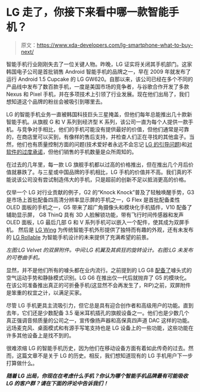 # LG 走了，你接下来看中哪一款智能手机？

> 原文：<https://www.xda-developers.com/lg-smartphone-what-to-buy-next/>

智能手机行业刚刚失去了一位关键人物。昨晚，LG 证实将关闭其手机部门。这家韩国电子公司是首批销售 Android 智能手机的品牌之一，早在 2009 年就发布了运行 Android 1.5 Cupcake 的 LG GW620。自那以来，该公司已经在多个不同的产品线中发布了数百款手机，一度是美国市场的竞争者，与谷歌合作开发了多款 Nexus 和 Pixel 手机，并在多项技术上引领了行业发展。现在他们出局了，我们想知道这个品牌的粉丝会被吸引到哪里去。

LG 的智能手机业务一直被韩国科技巨头三星掩盖，但他们每年总能推出几十款新智能手机。从旗舰 G 和 V 系列到经济型 K 系列，该公司一直为每个人提供一款手机。与竞争对手相比，他们的手机可能没有提供最好的价值，但他们通常是可靠的，在商店里可以买到，有像样的售后支持，并检查人们正在寻找的其他盒子。当然，他们也有质量控制方面的问题(技术爱好者永远不会忘记 [LG 的引导问题](https://www.xda-developers.com/lg-bootloop-lawsuit-adds-nexus-5x-lg-g5-v20-case/))和[对软件的过度承诺](https://www.xda-developers.com/lg-new-center-delivering-software-updates-faster/)，但他们销售的手机数量是众所周知的。

在过去的几年里，每一款 LG 旗舰手机都以过高的价格推出，但在推出几个月后价值就暴跌了。与三星或中国品牌的手机相比，LG 手机的价值并不高。我们真的不能说该公司没有尝试制造伟大的手机，只是超前的创新不足以抵消更高的价格。

仅举一个 LG 对行业贡献的例子，G2 的“Knock Knock”普及了轻触唤醒手势，G3 是市场上首批配备四高清分辨率显示屏的手机之一，G Flex 是首批配备柔性 OLED 面板的手机之一，G5 带来了超广角摄像头和模块化手机插件，V10 配备了辅助显示屏， G8 ThinQ 具有 3D 人脸解锁功能，带有飞行时间传感器和发声 OLED 面板，LG 最后几部 G 和 V 系列手机可以嵌入一个配件，使其成为双屏手机。 然后是 [LG Wing](https://www.xda-developers.com/lg-wing-preview/) 为传统智能手机外形提供了独特而有趣的外观，还有未发布的 [LG Rollable](https://www.xda-developers.com/lg-rollable-smartphone-launch-uncertain/) 为智能手机设计的未来提供了充满希望的前景。

*左图:LG Velvet 的双屏附件。中间:LG 机翼及其疯狂的旋转设计。右图:LG 未发布的可卷曲手机。*

显然，并不是他们所有的噱头都在业内流行。之前提到的 LG G8 [配备了](https://www.xda-developers.com/lg-g8-thinq-specifications-features/)噱头式的空气运动手势和静脉模式识别。LG G6 在推出仅一代后就抛弃了 G5 的模块化。在该公司准备推出真正的可折叠手机(这显然不会再发生了，RIP)之前，双屏附件是笨重的权宜之计，以满足买家。

尽管 LG 手机更具主流吸引力，但它总是具有迎合创作者和高级用户的功能。直到去年，它们还是少数配备 3.5 毫米耳机插孔的旗舰设备之一。他们也是少数几个真正强调音频质量的公司之一，宣传像扬声器和高保真四声道 DAC 这样的功能。远场麦克风、桌面模式和有源手写笔支持也是 LG 设备上的一些功能，这些功能在许多其他设备上是找不到的。

很难浓缩 LG 的智能手机历史，因为他们在移动设备方面有着如此传奇的过去。然而，这篇文章不是关于 LG 的历史。相反，我们想知道现有的 LG 手机用户下一步打算做什么。

***随着 LG 出局，你现在在考虑什么手机？你认为哪个智能手机品牌最有可能吸收 LG 的客户群？请在下面的评论中告诉我们！***